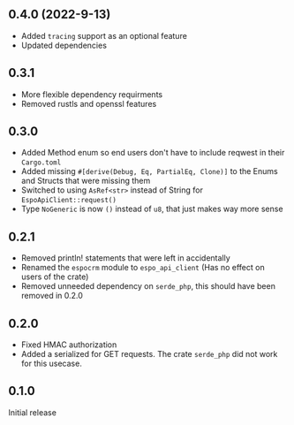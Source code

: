 ## 0.4.0 (2022-9-13)
- Added `tracing` support as an optional feature
- Updated dependencies

## 0.3.1
- More flexible dependency requirments
- Removed rustls and openssl features

## 0.3.0
- Added Method enum so end users don't have to include reqwest in their `Cargo.toml`
- Added missing `#[derive(Debug, Eq, PartialEq, Clone)]` to the Enums and Structs that were missing them
- Switched to using `AsRef<str>` instead of String for `EspoApiClient::request()`
- Type `NoGeneric` is now `()` instead of `u8`, that just makes way more sense

## 0.2.1
- Removed println! statements that were left in accidentally
- Renamed the `espocrm` module to `espo_api_client` (Has no effect on users of the crate)
- Removed unneeded dependency on `serde_php`, this should have been removed in 0.2.0

## 0.2.0
- Fixed HMAC authorization
- Added a serialized for GET requests. The crate `serde_php` did not work for this usecase.

## 0.1.0
Initial release